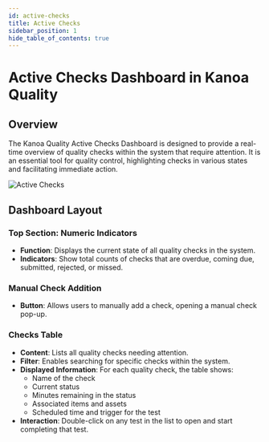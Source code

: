```yaml
---
id: active-checks
title: Active Checks
sidebar_position: 1
hide_table_of_contents: true
---
```

# Active Checks Dashboard in Kanoa Quality

## Overview

The Kanoa Quality Active Checks Dashboard is designed to provide a real-time overview of quality checks within the system that require attention. It is an essential tool for quality control, highlighting checks in various states and facilitating immediate action.

![Active Checks](/img/quality-checks-active-checks.png)

## Dashboard Layout

### Top Section: Numeric Indicators
- **Function**: Displays the current state of all quality checks in the system.
- **Indicators**: Show total counts of checks that are overdue, coming due, submitted, rejected, or missed.

### Manual Check Addition
- **Button**: Allows users to manually add a check, opening a manual check pop-up.

### Checks Table
- **Content**: Lists all quality checks needing attention.
- **Filter**: Enables searching for specific checks within the system.
- **Displayed Information**: For each quality check, the table shows:
  - Name of the check
  - Current status
  - Minutes remaining in the status
  - Associated items and assets
  - Scheduled time and trigger for the test
- **Interaction**: Double-click on any test in the list to open and start completing that test.

